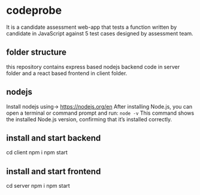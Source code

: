 # codeprobe

It is a candidate assessment web-app that tests a function written by candidate in JavaScript against 5 test cases designed by assessment team.

## folder structure
this repository contains express based nodejs backend code in server folder and a react based frontend in client folder.

## nodejs
Install nodejs using-> https://nodejs.org/en
After installing Node.js, you can open a terminal or command prompt and run: `node -v`
This command shows the installed Node.js version, confirming that it’s installed correctly.

## install and start backend
cd client
npm i
npm start

## install and start frontend
cd server
npm i
npm start

